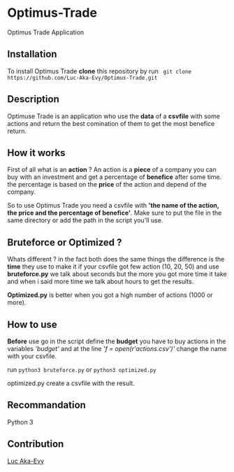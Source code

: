 # Optimus-Trade
Optimus Trade Application

## Installation

To install Optimus Trade **clone** this repository by run ` git clone https://github.com/Luc-Aka-Evy/Optimus-Trade.git`

## Description

Optimuse Trade is an application who use the **data** of a **csvfile** with some actions and return the best comination of them to get the most benefice return.

## How it works

First of all what is an **action** ? An action is a **piece** of a company you can buy with an investment and get a percentage of **benefice** after some time.
the percentage is based on the **price** of the action and depend of the company.

So to use Optimus Trade you need a csvfile with **'the name of the action, the price and the percentage of benefice'**. Make sure to put the file in the same directory or add the path in the script you'll use.

## Bruteforce or Optimized ?

Whats different ? in the fact both does the same things the difference is the **time** they use to make it if your csvfile got few action (10, 20, 50) and use **bruteforce.py** we talk about seconds but the more you got more time it take and when i said more time we talk about hours to get the results.

**Optimized.py** is better when you got a high number of actions (1000 or more).

## How to use 

**Before** use go in the script define the **budget** you have to buy actions in the variables *'budget'* and at the line *'f = open(r'actions.csv')'* change the name with your csvfile.

run `python3 bruteforce.py` or `python3 optimized.py`

optimized.py create a csvfile with the result.

## Recommandation

Python 3

## Contribution
[Luc Aka-Evy
](https://github.com/Luc-Aka-Evy)
